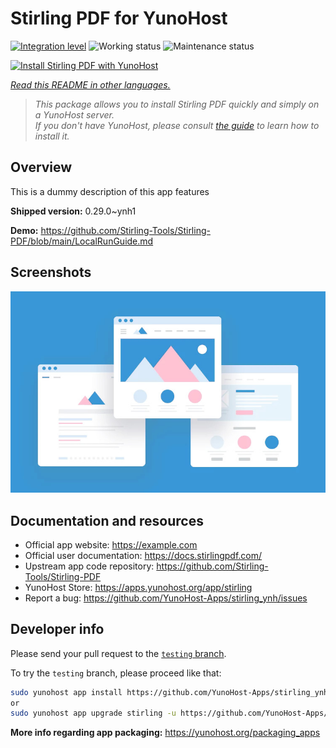 <!--
N.B.: This README was automatically generated by <https://github.com/YunoHost/apps/tree/master/tools/readme_generator>
It shall NOT be edited by hand.
-->

# Stirling PDF for YunoHost

[![Integration level](https://dash.yunohost.org/integration/stirling.svg)](https://ci-apps.yunohost.org/ci/apps/stirling/) ![Working status](https://ci-apps.yunohost.org/ci/badges/stirling.status.svg) ![Maintenance status](https://ci-apps.yunohost.org/ci/badges/stirling.maintain.svg)

[![Install Stirling PDF with YunoHost](https://install-app.yunohost.org/install-with-yunohost.svg)](https://install-app.yunohost.org/?app=stirling)

*[Read this README in other languages.](./ALL_README.md)*

> *This package allows you to install Stirling PDF quickly and simply on a YunoHost server.*  
> *If you don't have YunoHost, please consult [the guide](https://yunohost.org/install) to learn how to install it.*

## Overview

This is a dummy description of this app features


**Shipped version:** 0.29.0~ynh1

**Demo:** <https://github.com/Stirling-Tools/Stirling-PDF/blob/main/LocalRunGuide.md>

## Screenshots

![Screenshot of Stirling PDF](./doc/screenshots/example.jpg)

## Documentation and resources

- Official app website: <https://example.com>
- Official user documentation: <https://docs.stirlingpdf.com/>
- Upstream app code repository: <https://github.com/Stirling-Tools/Stirling-PDF>
- YunoHost Store: <https://apps.yunohost.org/app/stirling>
- Report a bug: <https://github.com/YunoHost-Apps/stirling_ynh/issues>

## Developer info

Please send your pull request to the [`testing` branch](https://github.com/YunoHost-Apps/stirling_ynh/tree/testing).

To try the `testing` branch, please proceed like that:

```bash
sudo yunohost app install https://github.com/YunoHost-Apps/stirling_ynh/tree/testing --debug
or
sudo yunohost app upgrade stirling -u https://github.com/YunoHost-Apps/stirling_ynh/tree/testing --debug
```

**More info regarding app packaging:** <https://yunohost.org/packaging_apps>
